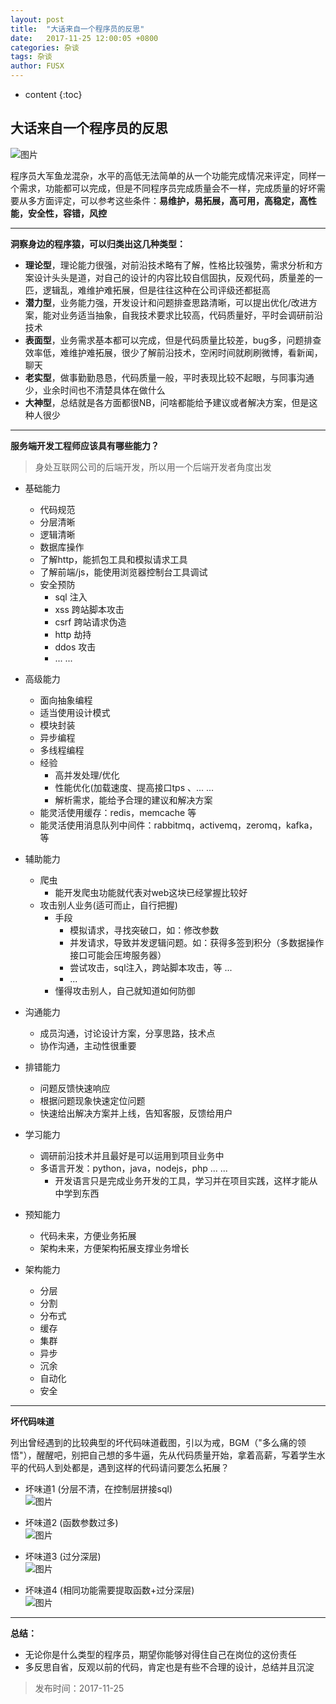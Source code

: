 ```yaml
---
layout: post
title:  "大话来自一个程序员的反思"
date:   2017-11-25 12:00:05 +0800
categories: 杂谈
tags: 杂谈  
author: FUSX
---
```


* content
{:toc} 

## 大话来自一个程序员的反思


![图片](http://blog.thankbabe.com/imgs/cxy.jpg?v=1)

程序员大军鱼龙混杂，水平的高低无法简单的从一个功能完成情况来评定，同样一个需求，功能都可以完成，但是不同程序员完成质量会不一样，完成质量的好坏需要从多方面评定，可以参考这些条件：**易维护，易拓展，高可用，高稳定，高性能，安全性，容错，风控**


---











**洞察身边的程序猿，可以归类出这几种类型：**
* **理论型**，理论能力很强，对前沿技术略有了解，性格比较强势，需求分析和方案设计头头是道，对自己的设计的内容比较自信固执，反观代码，质量差的一匹，逻辑乱，难维护难拓展，但是往往这种在公司评级还都挺高
* **潜力型**，业务能力强，开发设计和问题排查思路清晰，可以提出优化/改进方案，能对业务适当抽象，自我技术要求比较高，代码质量好，平时会调研前沿技术
* **表面型**，业务需求基本都可以完成，但是代码质量比较差，bug多，问题排查效率低，难维护难拓展，很少了解前沿技术，空闲时间就刷刷微博，看新闻，聊天
* **老实型**，做事勤勤恳恳，代码质量一般，平时表现比较不起眼，与同事沟通少，业余时间也不清楚具体在做什么
* **大神型**，总结就是各方面都很NB，问啥都能给予建议或者解决方案，但是这种人很少

---

**服务端开发工程师应该具有哪些能力？**
> 身处互联网公司的后端开发，所以用一个后端开发者角度出发

* 基础能力 
    * 代码规范
    * 分层清晰 
    * 逻辑清晰
    * 数据库操作
    * 了解http，能抓包工具和模拟请求工具
    * 了解前端/js，能使用浏览器控制台工具调试
    * 安全预防
        * sql 注入
        * xss 跨站脚本攻击
        * csrf 跨站请求伪造
        * http 劫持
        * ddos 攻击
        * ... ...
    
* 高级能力 
    * 面向抽象编程
    * 适当使用设计模式
    * 模块封装
    * 异步编程
    * 多线程编程
    * 经验
        * 高并发处理/优化
        * 性能优化(加载速度、提高接口tps 、... ... 
        * 解析需求，能给予合理的建议和解决方案
    * 能灵活使用缓存：redis，memcache 等
    * 能灵活使用消息队列中间件：rabbitmq，activemq，zeromq，kafka，等
* 辅助能力
    * 爬虫
        * 能开发爬虫功能就代表对web这块已经掌握比较好
    * 攻击别人业务(适可而止，自行把握)
        * 手段
            * 模拟请求，寻找突破口，如：修改参数
            * 并发请求，导致并发逻辑问题。如：获得多签到积分（多数据操作接口可能会压垮服务器）
            * 尝试攻击，sql注入，跨站脚本攻击，等 ...
            * ...
        * 懂得攻击别人，自己就知道如何防御 
* 沟通能力
    * 成员沟通，讨论设计方案，分享思路，技术点
    * 协作沟通，主动性很重要
* 排错能力
    * 问题反馈快速响应
    * 根据问题现象快速定位问题
    * 快速给出解决方案并上线，告知客服，反馈给用户
* 学习能力
    * 调研前沿技术并且最好是可以运用到项目业务中
    * 多语言开发：python，java，nodejs，php ... ...
        * 开发语言只是完成业务开发的工具，学习并在项目实践，这样才能从中学到东西
* 预知能力
    * 代码未来，方便业务拓展
    * 架构未来，方便架构拓展支撑业务增长
* 架构能力
   * 分层
   * 分割
   * 分布式
   * 缓存
   * 集群
   * 异步
   * 沉余
   * 自动化
   * 安全
 
---
**坏代码味道**    

列出曾经遇到的比较典型的坏代码味道截图，引以为戒，BGM（"多么痛的领悟"），醒醒吧，别把自己想的多牛逼，先从代码质量开始，拿着高薪，写着学生水平的代码人到处都是，遇到这样的代码请问要怎么拓展？


* 坏味道1 (分层不清，在控制层拼接sql)    
![图片](http://blog.thankbabe.com/imgs/hwd1.jpg?v=1)

* 坏味道2 (函数参数过多)      
![图片](http://blog.thankbabe.com/imgs/hwd2.jpg?v=1)

* 坏味道3 (过分深层)       
![图片](http://blog.thankbabe.com/imgs/hwd3.jpg?v=1)

* 坏味道4 (相同功能需要提取函数+过分深层)        
![图片](http://blog.thankbabe.com/imgs/hwd4.jpg?v=1)


---

**总结：**

* 无论你是什么类型的程序员，期望你能够对得住自己在岗位的这份责任
* 多反思自省，反观以前的代码，肯定也是有些不合理的设计，总结并且沉淀


> 发布时间：2017-11-25